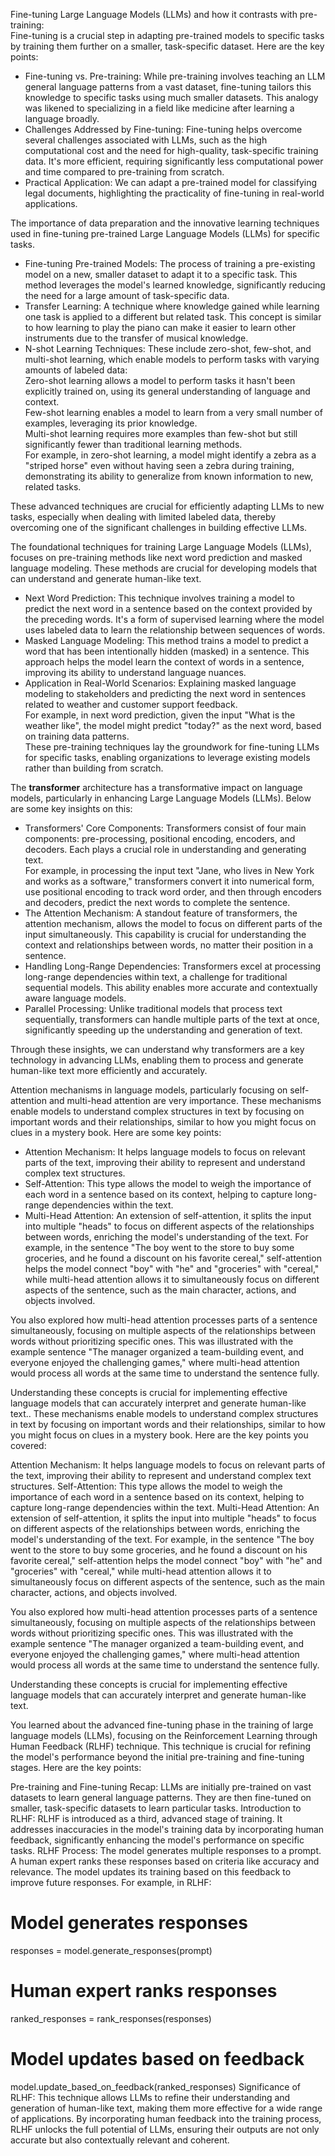 Fine-tuning Large Language Models (LLMs) and how it contrasts with pre-training:  
Fine-tuning is a crucial step in adapting pre-trained models to specific tasks by training them further on a smaller, task-specific dataset. Here are the key points:

- Fine-tuning vs. Pre-training: While pre-training involves teaching an LLM general language patterns from a vast dataset, fine-tuning tailors this knowledge to specific tasks using much smaller datasets. This analogy was likened to specializing in a field like medicine after learning a language broadly.
- Challenges Addressed by Fine-tuning: Fine-tuning helps overcome several challenges associated with LLMs, such as the high computational cost and the need for high-quality, task-specific training data. It's more efficient, requiring significantly less computational power and time compared to pre-training from scratch.
- Practical Application: We can adapt a pre-trained model for classifying legal documents, highlighting the practicality of fine-tuning in real-world applications.

The importance of data preparation and the innovative learning techniques used in fine-tuning pre-trained Large Language Models (LLMs) for specific tasks.  

- Fine-tuning Pre-trained Models: The process of training a pre-existing model on a new, smaller dataset to adapt it to a specific task. This method leverages the model's learned knowledge, significantly reducing the need for a large amount of task-specific data.
- Transfer Learning: A technique where knowledge gained while learning one task is applied to a different but related task. This concept is similar to how learning to play the piano can make it easier to learn other instruments due to the transfer of musical knowledge.
- N-shot Learning Techniques: These include zero-shot, few-shot, and multi-shot learning, which enable models to perform tasks with varying amounts of labeled data:  
Zero-shot learning allows a model to perform tasks it hasn't been explicitly trained on, using its general understanding of language and context.  
Few-shot learning enables a model to learn from a very small number of examples, leveraging its prior knowledge.   
Multi-shot learning requires more examples than few-shot but still significantly fewer than traditional learning methods.  
For example, in zero-shot learning, a model might identify a zebra as a "striped horse" even without having seen a zebra during training, demonstrating its ability to generalize from known information to new, related tasks.  

These advanced techniques are crucial for efficiently adapting LLMs to new tasks, especially when dealing with limited labeled data, thereby overcoming one of the significant challenges in building effective LLMs.

The foundational techniques for training Large Language Models (LLMs), focuses on pre-training methods like next word prediction and masked language modeling. These methods are crucial for developing models that can understand and generate human-like text.
- Next Word Prediction: This technique involves training a model to predict the next word in a sentence based on the context provided by the preceding words. It's a form of supervised learning where the model uses labeled data to learn the relationship between sequences of words.
- Masked Language Modeling: This method trains a model to predict a word that has been intentionally hidden (masked) in a sentence. This approach helps the model learn the context of words in a sentence, improving its ability to understand language nuances.
- Application in Real-World Scenarios: Explaining masked language modeling to stakeholders and predicting the next word in sentences related to weather and customer support feedback.  
For example, in next word prediction, given the input "What is the weather like", the model might predict "today?" as the next word, based on training data patterns.  
These pre-training techniques lay the groundwork for fine-tuning LLMs for specific tasks, enabling organizations to leverage existing models rather than building from scratch.

The **transformer** architecture has a transformative impact on language models, particularly in enhancing Large Language Models (LLMs). Below are some key insights on this:
- Transformers' Core Components: Transformers consist of four main components: pre-processing, positional encoding, encoders, and decoders. Each plays a crucial role in understanding and generating text.  
For example, in processing the input text "Jane, who lives in New York and works as a software," transformers convert it into numerical form, use positional encoding to track word order, and then through encoders and decoders, predict the next words to complete the sentence.  
- The Attention Mechanism: A standout feature of transformers, the attention mechanism, allows the model to focus on different parts of the input simultaneously. This capability is crucial for understanding the context and relationships between words, no matter their position in a sentence.  
- Handling Long-Range Dependencies: Transformers excel at processing long-range dependencies within text, a challenge for traditional sequential models. This ability enables more accurate and contextually aware language models.
- Parallel Processing: Unlike traditional models that process text sequentially, transformers can handle multiple parts of the text at once, significantly speeding up the understanding and generation of text.

Through these insights, we can understand why transformers are a key technology in advancing LLMs, enabling them to process and generate human-like text more efficiently and accurately.

Attention mechanisms in language models, particularly focusing on self-attention and multi-head attention are very importance. These mechanisms enable models to understand complex structures in text by focusing on important words and their relationships, similar to how you might focus on clues in a mystery book. Here are some key points:
- Attention Mechanism: It helps language models to focus on relevant parts of the text, improving their ability to represent and understand complex text structures.
- Self-Attention: This type allows the model to weigh the importance of each word in a sentence based on its context, helping to capture long-range dependencies within the text.
- Multi-Head Attention: An extension of self-attention, it splits the input into multiple "heads" to focus on different aspects of the relationships between words, enriching the model's understanding of the text.
For example, in the sentence "The boy went to the store to buy some groceries, and he found a discount on his favorite cereal," self-attention helps the model connect "boy" with "he" and "groceries" with "cereal," while multi-head attention allows it to simultaneously focus on different aspects of the sentence, such as the main character, actions, and objects involved.

You also explored how multi-head attention processes parts of a sentence simultaneously, focusing on multiple aspects of the relationships between words without prioritizing specific ones. This was illustrated with the example sentence "The manager organized a team-building event, and everyone enjoyed the challenging games," where multi-head attention would process all words at the same time to understand the sentence fully.

Understanding these concepts is crucial for implementing effective language models that can accurately interpret and generate human-like text.. These mechanisms enable models to understand complex structures in text by focusing on important words and their relationships, similar to how you might focus on clues in a mystery book. Here are the key points you covered:

Attention Mechanism: It helps language models to focus on relevant parts of the text, improving their ability to represent and understand complex text structures.
Self-Attention: This type allows the model to weigh the importance of each word in a sentence based on its context, helping to capture long-range dependencies within the text.
Multi-Head Attention: An extension of self-attention, it splits the input into multiple "heads" to focus on different aspects of the relationships between words, enriching the model's understanding of the text.
For example, in the sentence "The boy went to the store to buy some groceries, and he found a discount on his favorite cereal," self-attention helps the model connect "boy" with "he" and "groceries" with "cereal," while multi-head attention allows it to simultaneously focus on different aspects of the sentence, such as the main character, actions, and objects involved.

You also explored how multi-head attention processes parts of a sentence simultaneously, focusing on multiple aspects of the relationships between words without prioritizing specific ones. This was illustrated with the example sentence "The manager organized a team-building event, and everyone enjoyed the challenging games," where multi-head attention would process all words at the same time to understand the sentence fully.

Understanding these concepts is crucial for implementing effective language models that can accurately interpret and generate human-like text.  

You learned about the advanced fine-tuning phase in the training of large language models (LLMs), focusing on the Reinforcement Learning through Human Feedback (RLHF) technique. This technique is crucial for refining the model's performance beyond the initial pre-training and fine-tuning stages. Here are the key points:

Pre-training and Fine-tuning Recap: LLMs are initially pre-trained on vast datasets to learn general language patterns. They are then fine-tuned on smaller, task-specific datasets to learn particular tasks.
Introduction to RLHF: RLHF is introduced as a third, advanced stage of training. It addresses inaccuracies in the model's training data by incorporating human feedback, significantly enhancing the model's performance on specific tasks.
RLHF Process:
The model generates multiple responses to a prompt.
A human expert ranks these responses based on criteria like accuracy and relevance.
The model updates its training based on this feedback to improve future responses.
For example, in RLHF:

# Model generates responses
responses = model.generate_responses(prompt)
# Human expert ranks responses
ranked_responses = rank_responses(responses)
# Model updates based on feedback
model.update_based_on_feedback(ranked_responses)
Significance of RLHF: This technique allows LLMs to refine their understanding and generation of human-like text, making them more effective for a wide range of applications.
By incorporating human feedback into the training process, RLHF unlocks the full potential of LLMs, ensuring their outputs are not only accurate but also contextually relevant and coherent.
